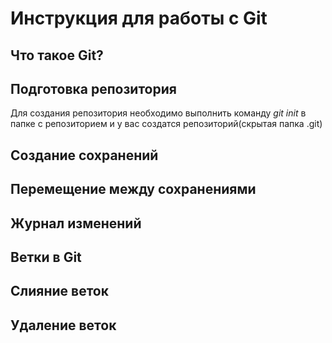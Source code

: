 # Инструкция для работы с Git

## Что такое Git?

## Подготовка репозитория
Для создания репозитория необходимо выполнить команду *git init* в папке с репозиторием и у вас создатся репозиторий(скрытая папка .git)

## Создание сохранений

## Перемещение между сохранениями

## Журнал изменений

## Ветки в Git


## Слияние веток

## Удаление веток